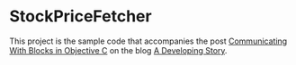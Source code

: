 # StockPriceFetcher

This project is the sample code that accompanies the post [Communicating With Blocks in Objective C]() on the blog [A Developing Story](http://adevelopingstory.com).
